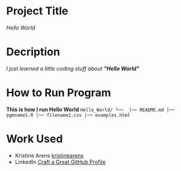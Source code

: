 # Project Title
*Hello World*
# Decription
*I just learned a little coding stuff about **"Hello World"***
# How to Run Program
**This is how I run Hello World**
`Hello_World/
└── 
    │── README.md
    │── pgmname1.R
    │── filename1.csv
    │── examples.html`
# Work Used
- Kristine Arens [kristinearens](https://github.com/kristinearens/Hello_World#Project-Title)
- LinkedIn [Craft a Great GitHub Profile](https://www.linkedin.com/learning/craft-a-great-github-profile/modifying-the-github-profile-template?autoplay=true&resume=false&u=42459020)

